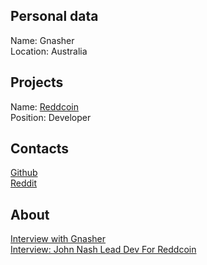 ## Personal data
Name: Gnasher  
Location: Australia  
## Projects 
Name: [Reddcoin](../projects/reddcoin.md)  
Position: Developer  
## Contacts
[Github](https://github.com/reddink)  
[Reddit](https://www.reddit.com/user/cryptognasher)
## About
[Interview with Gnasher](https://www.reddcointalk.org/topic/1131/interview-with-reddcoin-dev-gnasher)  
[Interview: John Nash Lead Dev For Reddcoin](https://bitcoindood.com/bitcoin-blog/2016/10/10/interview-john-nash-lead-dev-for-reddcoin/)
